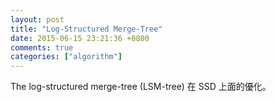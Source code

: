 ```yaml
---
layout: post
title: "Log-Structured Merge-Tree"
date: 2015-06-15 23:21:36 +0800
comments: true
categories: ["algorithm"]
---
```


<!-- more -->


The log-structured merge-tree (LSM-tree) 在 SSD 上面的優化。